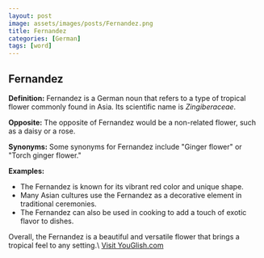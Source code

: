 ```yaml
---
layout: post
image: assets/images/posts/Fernandez.png
title: Fernandez
categories: [German]
tags: [word]
---
```


## Fernandez

**Definition:** Fernandez is a German noun that refers to a type of tropical flower commonly found in Asia. Its scientific name is *Zingiberaceae*.

**Opposite:** The opposite of Fernandez would be a non-related flower, such as a daisy or a rose.

**Synonyms:** Some synonyms for Fernandez include "Ginger flower" or "Torch ginger flower."

**Examples:**

- The Fernandez is known for its vibrant red color and unique shape.
- Many Asian cultures use the Fernandez as a decorative element in traditional ceremonies.
- The Fernandez can also be used in cooking to add a touch of exotic flavor to dishes.

Overall, the Fernandez is a beautiful and versatile flower that brings a tropical feel to any setting.\ <a id="yg-widget-0" class="youglish-widget" data-query="Fernandez" data-lang="german" data-components="8412" data-auto-start="0" data-bkg-color="theme_light" data-title="How%20to%20pronounce%20Fernandez%20in%20German"  rel="nofollow" href="https://youglish.com">Visit YouGlish.com</a><script async src="https://youglish.com/public/emb/widget.js" charset="utf-8"></script>